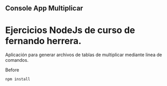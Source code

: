 ## Console App Multiplicar

# Ejercicios NodeJs de curso de fernando herrera.

Aplicación para generar archivos de tablas de multiplicar mediante linea de comandos.

Before
```
npm install
```



